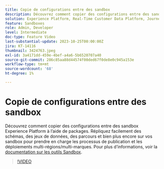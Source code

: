 ```yaml
---
title: Copie de configurations entre des sandbox
description: Découvrez comment copier des configurations entre des sandbox Experience Platform à l’aide de packages. Répliquez facilement des schémas, des jeux de données, des parcours et plus encore sur vos sandbox.
solution: Experience Platform, Real-Time Customer Data Platform, Journey Optimizer
feature: Sandboxes
role: Admin, Developer
level: Intermediate
doc-type: Feature Video
last-substantial-update: 2023-10-25T00:00:00Z
jira: KT-14116
thumbnail: 3424763.jpeg
exl-id: 3a4171dd-459e-4bef-a4a6-5b6520707a40
source-git-commit: 286c85aa88d44574f00ded67f0de8e0c945a153e
workflow-type: tm+mt
source-wordcount: '68'
ht-degree: 1%

---
```


# Copie de configurations entre des sandbox

Découvrez comment copier des configurations entre des sandbox Experience Platform à l’aide de packages. Répliquez facilement des schémas, des jeux de données, des parcours et bien plus encore sur vos sandbox pour prendre en charge les processus de publication et les déploiements multi-régions/multi-marques. Pour plus d’informations, voir la [documentation sur les outils Sandbox](https://experienceleague.adobe.com/docs/experience-platform/sandbox/ui/sandbox-tooling.html?lang=fr).

>[!VIDEO](https://video.tv.adobe.com/v/3446085/?learn=on&enablevpops&captions=fre_fr)
